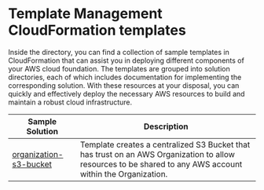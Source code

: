 # Template Management CloudFormation templates

Inside the directory, you can find a collection of sample templates in CloudFormation that can assist you in deploying different components of your AWS cloud foundation. The templates are grouped into solution directories, each of which includes documentation for implementing the corresponding solution. With these resources at your disposal, you can quickly and effectively deploy the necessary AWS resources to build and maintain a robust cloud infrastructure.

| Sample Solution | Description |
| --------------- | ----------- |
| [organization-s3-bucket](./organization-s3-bucket/organization-s3-bucket.yaml) | Template creates a centralized S3 Bucket that has trust on an AWS Organization to allow resources to be shared to any AWS account within the Organization. |
